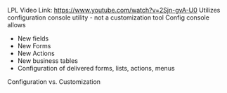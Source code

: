 LPL
Video Link: https://www.youtube.com/watch?v=2Sjn-gvA-U0
Utilizes configuration console utility - not a customization tool
Config console allows

- New fields
- New Forms
- New Actions
- New business tables
- Configuration of delivered forms, lists, actions, menus

Configuration vs. Customization
